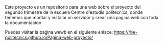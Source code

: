 Este proyecto es un repositorio para una web sobre el proyecto del segundo trimestre de la escuela Centre d'estudis politecnics, donde tenemos que montar y instalar un servidor y crear una pagina web con toda la documentacion

Puedes visitar la pagina wewb en el siguiente enlace: https://rbe-politecnics.github.io/Pagina-web-proyecto/
